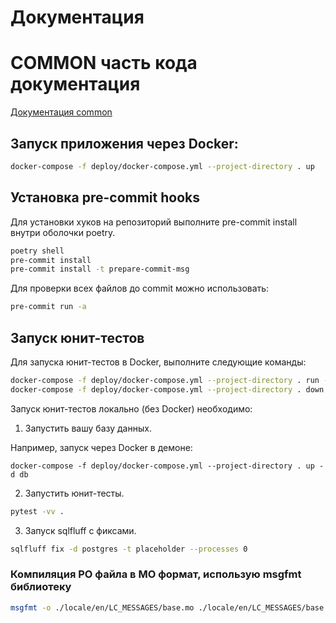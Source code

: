 # Документация

# COMMON часть кода документация
[Документация common](./common/readme.md)

## Запуск приложения через Docker:
```bash
docker-compose -f deploy/docker-compose.yml --project-directory . up
```

## Установка pre-commit hooks

Для установки хуков на репозиторий выполните pre-commit install внутри оболочки poetry.
```bash
poetry shell
pre-commit install
pre-commit install -t prepare-commit-msg
```

Для проверки всех файлов до commit можно использовать:
```bash
pre-commit run -a
```


## Запуск юнит-тестов

Для запуска юнит-тестов в Docker, выполните следующие команды:

```bash
docker-compose -f deploy/docker-compose.yml --project-directory . run --rm api pytest -vv .
docker-compose -f deploy/docker-compose.yml --project-directory . down
```

Запуск юнит-тестов локально (без Docker) необходимо:
1. Запустить вашу базу данных.

Например, запуск через Docker в демоне:
```
docker-compose -f deploy/docker-compose.yml --project-directory . up -d db
```


2. Запустить юнит-тесты.
```bash
pytest -vv .
```
3. Запуск sqlfluff с фиксами.
```bash
sqlfluff fix -d postgres -t placeholder --processes 0
```

### Компиляция PO файла в MO формат, использую msgfmt библиотеку

```bash
msgfmt -o ./locale/en/LC_MESSAGES/base.mo ./locale/en/LC_MESSAGES/base.po

```
